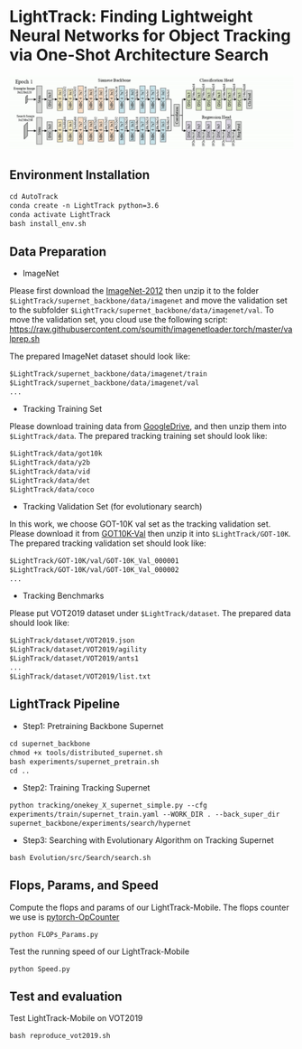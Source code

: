 # LightTrack: Finding Lightweight Neural Networks for Object Tracking via One-Shot Architecture Search

<div align="center">
  <img src="Archs.gif" width="800px" />
</div>

## Environment Installation
```
cd AutoTrack
conda create -n LightTrack python=3.6
conda activate LightTrack
bash install_env.sh
```
## Data Preparation

- ImageNet

Please first download the [ImageNet-2012](http://www.image-net.org/) then unzip it to the folder `$LightTrack/supernet_backbone/data/imagenet` and move the validation set to the subfolder `$LightTrack/supernet_backbone/data/imagenet/val`. To move the validation set, you cloud use the following script: <https://raw.githubusercontent.com/soumith/imagenetloader.torch/master/valprep.sh>

The prepared ImageNet dataset should look like:
```
$LightTrack/supernet_backbone/data/imagenet/train
$LightTrack/supernet_backbone/data/imagenet/val
...
```
- Tracking Training Set

Please download training data from [GoogleDrive](https://drive.google.com/drive/folders/1ehjVhg6ewdWSWt709zd1TkjWF7UJlQlq?usp=sharing), and then unzip them into `$LightTrack/data`.
The prepared tracking training set should look like:
```
$LightTrack/data/got10k
$LightTrack/data/y2b
$LightTrack/data/vid
$LightTrack/data/det
$LightTrack/data/coco
```
- Tracking Validation Set (for evolutionary search)

In this work, we choose GOT-10K val set as the tracking validation set. Please download it from [GOT10K-Val](http://got-10k.aitestunion.com/downloads_dataset/val_data) then unzip it into `$LightTrack/GOT-10K`. 
The prepared tracking validation set should look like:
```
$LightTrack/GOT-10K/val/GOT-10K_Val_000001
$LightTrack/GOT-10K/val/GOT-10K_Val_000002
...
```
- Tracking Benchmarks

Please put VOT2019 dataset under `$LightTrack/dataset`. The prepared data should look like:
```
$LighTrack/dataset/VOT2019.json
$LighTrack/dataset/VOT2019/agility
$LighTrack/dataset/VOT2019/ants1
...
$LighTrack/dataset/VOT2019/list.txt
```
## LightTrack Pipeline

- Step1: Pretraining Backbone Supernet
```
cd supernet_backbone
chmod +x tools/distributed_supernet.sh
bash experiments/supernet_pretrain.sh
cd ..
```
- Step2: Training Tracking Supernet
```
python tracking/onekey_X_supernet_simple.py --cfg experiments/train/supernet_train.yaml --WORK_DIR . --back_super_dir supernet_backbone/experiments/search/hypernet
```
- Step3: Searching with Evolutionary Algorithm on Tracking Supernet
```
bash Evolution/src/Search/search.sh
```
## Flops, Params, and Speed
Compute the flops and params of our LightTrack-Mobile. The flops counter we use is [pytorch-OpCounter](https://github.com/Lyken17/pytorch-OpCounter)
```
python FLOPs_Params.py
```
Test the running speed of our LightTrack-Mobile
```
python Speed.py
```

## Test and evaluation
Test LightTrack-Mobile on VOT2019
```
bash reproduce_vot2019.sh
```